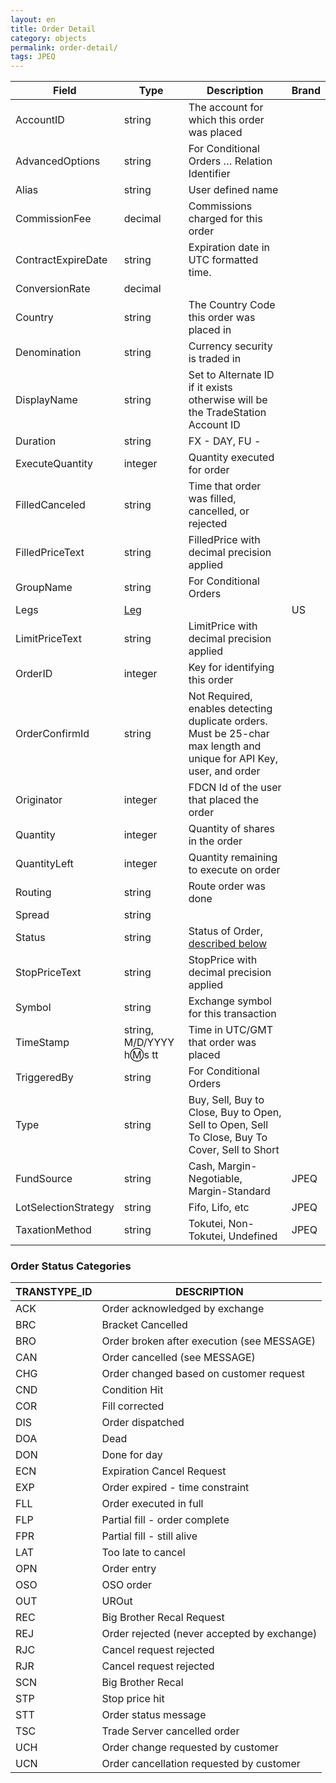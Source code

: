 ```yaml
---
layout: en
title: Order Detail
category: objects
permalink: order-detail/
tags: JPEQ
---
```


| Field | Type | Description | Brand |
| ----- | ---- | ----------- | ----- |
| AccountID | string | The account for which this order was placed | |
| AdvancedOptions | string | For Conditional Orders … Relation Identifier | |
| Alias | string | User defined name | |
| CommissionFee | decimal | Commissions charged for this order | |
| ContractExpireDate | string | Expiration date in UTC formatted time. | |
| ConversionRate | decimal | | |
| Country | string | The Country Code this order was placed in | |
| Denomination | string | Currency security is traded in | |
| DisplayName | string | Set to Alternate ID if it exists otherwise will be the TradeStation Account ID | |
| Duration | string | FX - DAY, FU - | |
| ExecuteQuantity | integer | Quantity executed for order | |
| FilledCanceled | string | Time that order was filled, cancelled, or rejected | |
| FilledPriceText | string | FilledPrice with decimal precision applied | |
| GroupName | string | For Conditional Orders | |
| Legs | [Leg](../leg/) | | US |
| LimitPriceText | string | LimitPrice with decimal precision applied | |
| OrderID | integer | Key for identifying this order | |
| OrderConfirmId | string | Not Required, enables detecting duplicate orders.  Must be 25-char max length and unique for API Key, user, and order | |
| Originator | integer | FDCN Id of the user that placed the order | |
| Quantity | integer | Quantity of shares in the order | |
| QuantityLeft | integer | Quantity remaining to execute on order | |
| Routing | string | Route order was done | |
| Spread | string | | |
| Status | string | Status of Order, [described below](#order_status_categories) | |
| StopPriceText | string | StopPrice with decimal precision applied | |
| Symbol | string | Exchange symbol for this transaction | |
| TimeStamp | string, M/D/YYYY h:m:s tt | Time in UTC/GMT that order was placed | |
| TriggeredBy | string | For Conditional Orders | |
| Type | string | Buy, Sell, Buy to Close, Buy to Open, Sell to Open, Sell To Close, Buy To Cover, Sell to Short | |
| FundSource | string | Cash, Margin-Negotiable, Margin-Standard | JPEQ |
| LotSelectionStrategy | string | Fifo, Lifo, etc | JPEQ |
| TaxationMethod | string | Tokutei, Non-Tokutei, Undefined | JPEQ |

### Order Status Categories

| TRANSTYPE_ID | DESCRIPTION |
| ------------ | ----------- |
| ACK | Order acknowledged by exchange |
| BRC | Bracket Cancelled |
| BRO | Order broken after execution (see MESSAGE) |
| CAN | Order cancelled (see MESSAGE) |
| CHG | Order changed based on customer request |
| CND | Condition Hit |
| COR | Fill corrected |
| DIS | Order dispatched |
| DOA | Dead |
| DON | Done for day |
| ECN | Expiration Cancel Request |
| EXP | Order expired - time constraint |
| FLL | Order executed in full |
| FLP | Partial fill - order complete |
| FPR | Partial fill - still alive |
| LAT | Too late to cancel |
| OPN | Order entry |
| OSO | OSO order |
| OUT | UROut |
| REC | Big Brother Recal Request |
| REJ | Order rejected (never accepted by exchange) |
| RJC | Cancel request rejected |
| RJR | Cancel request rejected |
| SCN | Big Brother Recal |
| STP | Stop price hit |
| STT | Order status message |
| TSC | Trade Server cancelled order |
| UCH | Order change requested by customer |
| UCN | Order cancellation requested by customer |